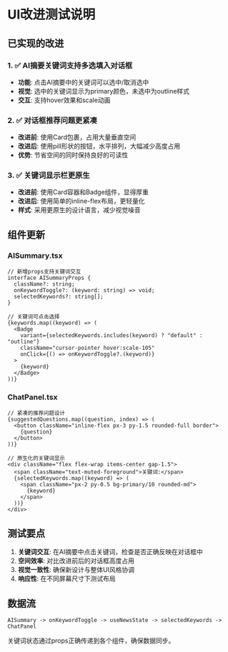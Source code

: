 # UI改进测试说明

## 已实现的改进

### 1. ✅ AI摘要关键词支持多选填入对话框
- **功能**: 点击AI摘要中的关键词可以选中/取消选中
- **视觉**: 选中的关键词显示为primary颜色，未选中为outline样式
- **交互**: 支持hover效果和scale动画

### 2. ✅ 对话框推荐问题更紧凑
- **改进前**: 使用Card包裹，占用大量垂直空间
- **改进后**: 使用pill形状的按钮，水平排列，大幅减少高度占用
- **优势**: 节省空间的同时保持良好的可读性

### 3. ✅ 关键词显示栏更原生
- **改进前**: 使用Card容器和Badge组件，显得厚重
- **改进后**: 使用简单的inline-flex布局，更轻量化
- **样式**: 采用更原生的设计语言，减少视觉噪音

## 组件更新

### AISummary.tsx
```tsx
// 新增props支持关键词交互
interface AISummaryProps {
  className?: string;
  onKeywordToggle?: (keyword: string) => void;
  selectedKeywords?: string[];
}

// 关键词可点击选择
{keywords.map((keyword) => (
  <Badge 
    variant={selectedKeywords.includes(keyword) ? "default" : "outline"} 
    className="cursor-pointer hover:scale-105"
    onClick={() => onKeywordToggle?.(keyword)}
  >
    {keyword}
  </Badge>
))}
```

### ChatPanel.tsx
```tsx
// 紧凑的推荐问题设计
{suggestedQuestions.map((question, index) => (
  <button className="inline-flex px-3 py-1.5 rounded-full border">
    {question}
  </button>
))}

// 原生化的关键词显示
<div className="flex flex-wrap items-center gap-1.5">
  <span className="text-muted-foreground">关键词:</span>
  {selectedKeywords.map((keyword) => (
    <span className="px-2 py-0.5 bg-primary/10 rounded-md">
      {keyword}
    </span>
  ))}
</div>
```

## 测试要点

1. **关键词交互**: 在AI摘要中点击关键词，检查是否正确反映在对话框中
2. **空间效率**: 对比改进前后的对话框高度占用
3. **视觉一致性**: 确保新设计与整体UI风格协调
4. **响应性**: 在不同屏幕尺寸下测试布局

## 数据流

```
AISummary -> onKeywordToggle -> useNewsState -> selectedKeywords -> ChatPanel
```

关键词状态通过props正确传递到各个组件，确保数据同步。
